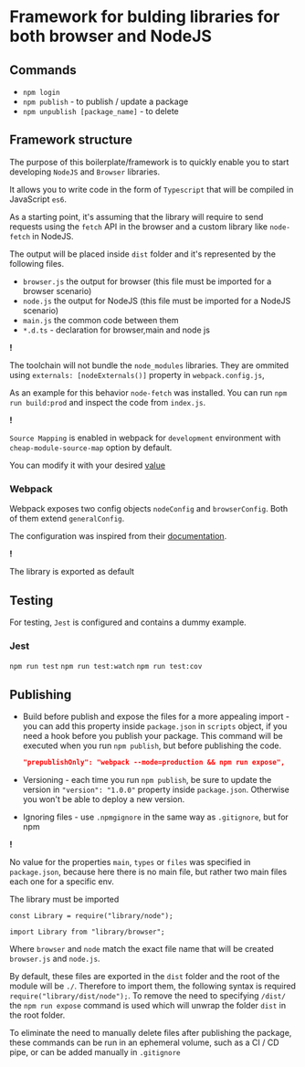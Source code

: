 # Framework for bulding libraries for both browser and NodeJS

## Commands

- `npm login`
- `npm publish` - to publish / update a package
- `npm unpublish [package_name]` - to delete

## Framework structure

The purpose of this boilerplate/framework is to quickly enable you to start developing `NodeJS` and `Browser` libraries.

It allows you to write code in the form of `Typescript` that will be compiled in JavaScript `es6`.

As a starting point, it's assuming that the library will require to send requests using the `fetch` API in the browser and a custom library like `node-fetch` in NodeJS.

The output will be placed inside `dist` folder and it's represented by the following files.

- `browser.js` the output for browser (this file must be imported for a browser scenario)
- `node.js` the output for NodeJS (this file must be imported for a NodeJS scenario)
- `main.js` the common code between them
- `*.d.ts` - declaration for browser,main and node js

**!**

The toolchain will not bundle the `node_modules` libraries.
They are ommited using `externals: [nodeExternals()]` property in `webpack.config.js`,

As an example for this behavior `node-fetch` was installed. You can run `npm run build:prod` and inspect the code from `index.js`.

**!**

`Source Mapping` is enabled in webpack for `development` environment with `cheap-module-source-map` option by default.

You can modify it with your desired [value](https://webpack.js.org/configuration/devtool/)

### Webpack

Webpack exposes two config objects `nodeConfig` and `browserConfig`. Both of them extend `generalConfig`.

The configuration was inspired from their [documentation](https://webpack.js.org/concepts/targets/).

**!**

The library is exported as default

## Testing

For testing, `Jest` is configured and contains a dummy example.

### Jest

`npm run test`
`npm run test:watch`
`npm run test:cov`

## Publishing

- Build before publish and expose the files for a more appealing import - you can add this property inside `package.json` in `scripts` object, if you need a hook before you publish your package. This command will be executed when you run `npm publish`, but before publishing the code.

  ```json
  "prepublishOnly": "webpack --mode=production && npm run expose",
  ```

- Versioning - each time you run `npm publish`, be sure to update the version in `"version": "1.0.0"` property inside `package.json`. Otherwise you won't be able to deploy a new version.

- Ignoring files - use `.npmgignore` in the same way as `.gitignore`, but for npm

**!**

No value for the properties `main`, `types` or `files` was specified in `package.json`, because here there is no main file, but rather two main files each one for a specific env.

The library must be imported

```
const Library = require("library/node");
```

```
import Library from "library/browser";
```

Where `browser` and `node` match the exact file name that will be created `browser.js` and `node.js`.

By default, these files are exported in the `dist` folder and the root of the module will be `./`. Therefore to import them, the following syntax is required `require("library/dist/node");`. To remove the need to specifying `/dist/` the `npm run expose` command is used which will unwrap the folder `dist` in the root folder.

To eliminate the need to manually delete files after publishing the package, these commands can be run in an ephemeral volume, such as a CI / CD pipe, or can be added manually in `.gitignore`

